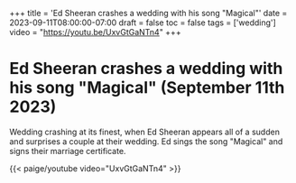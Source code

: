 +++
title = 'Ed Sheeran crashes a wedding with his song "Magical"'
date = 2023-09-11T08:00:00-07:00
draft = false
toc = false
tags = ['wedding']
video = "https://youtu.be/UxvGtGaNTn4"
+++
# Ed Sheeran crashes a wedding with his song "Magical" (September 11th 2023)

Wedding crashing at its finest, when Ed Sheeran appears all of a sudden and surprises a couple at their wedding. Ed sings the song "Magical" and signs their marriage certificate.

{{< paige/youtube video="UxvGtGaNTn4" >}}
